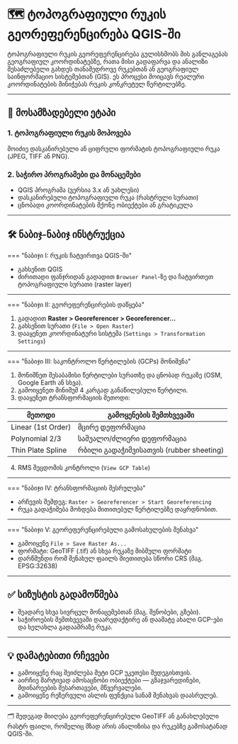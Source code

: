 
# 🗺️ ტოპოგრაფიული რუკის გეორეფერენცირება QGIS-ში

ტოპოგრაფიული რუკის გეორეფერენცირება გულისხმობს მის განლაგებას გეოგრაფიულ კოორდინატებზე, რათა მისი გადაფარვა და ანალიზი შესაძლებელი გახდეს თანამედროვე რუკებთან ან გეოგრაფიულ საინფორმაციო სისტემებთან (GIS). ეს პროცესი მოიცავს რეალური კოორდინატების მინიჭებას რუკის კონკრეტულ წერტილებზე.

---

## 📌 მოსამზადებელი ეტაპი

### 1. ტოპოგრაფიული რუკის მოპოვება
მოიძიე დასკანირებული ან ციფრული ფორმატის ტოპოგრაფიული რუკა (JPEG, TIFF ან PNG).

### 2. საჭირო პროგრამები და მონაცემები
- QGIS პროგრამა (ვერსია 3.x ან უახლესი)
- დასკანირებული ტოპოგრაფიული რუკა (რასტრული სურათი)
- ცნობადი კოორდინატების მქონე ობიექტები ან გრატიკულა

---

## 🛠️ ნაბიჯ-ნაბიჯ ინსტრუქცია

=== "ნაბიჯი I: რუკის ჩატვირთვა QGIS-ში"
* გახსენით QGIS
* ძირითადი ფანჯრიდან გადადით `Browser Panel`-ზე და ჩატვირთეთ ტოპოგრაფიული სურათი (raster layer)

---

=== "ნაბიჯი II: გეორეფერენცირების დაწყება"
1. გადადით **Raster > Georeferencer > Georeferencer...**
2. გახსენით სურათი (`File > Open Raster`)
3. დააყენეთ კოორდინატური სისტემა (`Settings > Transformation Settings`)

---

=== "ნაბიჯი III: საკონტროლო წერტილების (GCPs) მონიშვნა"
1. მონიშნეთ შესაბამისი წერტილები სურათზე და ცნობად რუკაზე (OSM, Google Earth ან სხვა).
2. გამოიყენეთ მინიმუმ 4 კარგად განაწილებული წერტილი.
3. დააყენეთ ტრანსფორმაციის მეთოდი:

| მეთოდი | გამოყენების შემთხვევაში |
|--------|--------------------------|
| Linear (1st Order) | მცირე დეფორმაცია |
| Polynomial 2/3 | საშუალო/ძლიერი დეფორმაცია |
| Thin Plate Spline | რბილი გადაჭიმვისათვის (rubber sheeting) |

4. RMS შეცდომის კონტროლი (`View GCP Table`)

---

=== "ნაბიჯი IV: ტრანსფორმაციის შესრულება"
- არჩევის შემდეგ: `Raster > Georeferencer > Start Georeferencing`
- რუკა გადაჭიმება მოხდება მითითებულ წერტილებზე დაყრდნობით.

---

=== "ნაბიჯი V: გეორეფერენცირებული გამოსახულების შენახვა"
- გამოიყენე `File > Save Raster As...`
- ფორმატი: GeoTIFF (.tif) ან სხვა რუკაზე მიბმული ფორმატი
- დარწმუნდი რომ შენახულ ფაილს მიეთითება სწორი CRS (მაგ. EPSG:32638)

---

## ✅ სიზუსტის გადამოწმება

* შეადარე სხვა სივრცულ მონაცემებთან (მაგ. შენობები, გზები).
* საჭიროების შემთხვევაში დაარედაქტირე ან დაამატე ახალი GCP-ები და ხელახლა გადაამრაზე რუკა.

---

## 💡 დამატებითი რჩევები

* გამოიყენე რაც შეიძლება მეტი GCP უკეთესი შედეგისთვის.
* აირჩიე მარტივად ამოსაცნობი ობიექტები — გზაჯვარედინები, მდინარეების შესართავები, მწვერვალები.
* გამოიყენე რეზერვული ასლის ფუნქცია სანამ შენახვას დაასრულებ.

---

🗂️ შედეგად მიიღება გეორეფერენცირებული GeoTIFF ან განახლებული რასტრ ფაილი, რომელიც მზად არის ანალიზისა და რუკებზე გამოსატანად QGIS-ში.
